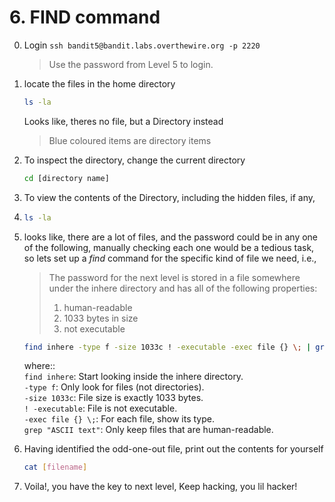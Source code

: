 # 6. FIND command

0. Login ```ssh bandit5@bandit.labs.overthewire.org -p 2220```
    >Use the password from Level 5 to login.
1. locate the files in the home directory
   ```bash
   ls -la
   ```
   Looks like, theres no file, but a Directory instead
   > Blue coloured items are directory items
2. To inspect the directory, change the current directory
   ```bash
   cd [directory name]
   ```
3. To view the contents of the Directory, including the hidden files, if any,
4. 
    ```bash
   ls -la
   ```
5. looks like, there are a lot of files, and the password could be in any one of the following, manually checking each one would be a tedious task, so lets set up a *find* command for the specific kind of file we need, i.e.,
   
   >The password for the next level is stored in a file somewhere under the inhere directory and has all of the following properties:   
   >1. human-readable   
   >2. 1033 bytes in size   
   >3. not executable

   ```bash
   find inhere -type f -size 1033c ! -executable -exec file {} \; | grep "ASCII text"
   ```
   where::   
```find inhere```: Start looking inside the inhere directory.   
```-type f```: Only look for files (not directories).   
```-size 1033c```: File size is exactly 1033 bytes.   
```! -executable```: File is not executable.   
```-exec file {} \;```: For each file, show its type.   
```grep "ASCII text"```: Only keep files that are human-readable.
   
6. Having identified the odd-one-out file, print out the contents for yourself
   ```bash
   cat [filename]
   ```
7. Voila!, you have the key to next level, Keep hacking, you lil hacker!
